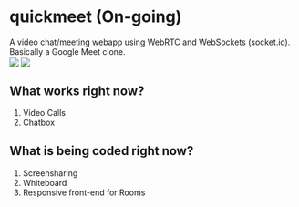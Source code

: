 # quickmeet (On-going)
A video chat/meeting webapp using WebRTC and WebSockets (socket.io). Basically a Google Meet clone. 
<br>
<img align="center" src="https://i.imgur.com/FxgApJU.jpg">
<img align="center" src="https://i.imgur.com/tMAaFpF.jpg">

## What works right now?

1. Video Calls
2. Chatbox

## What is being coded right now?

1. Screensharing
2. Whiteboard
4. Responsive front-end for Rooms
